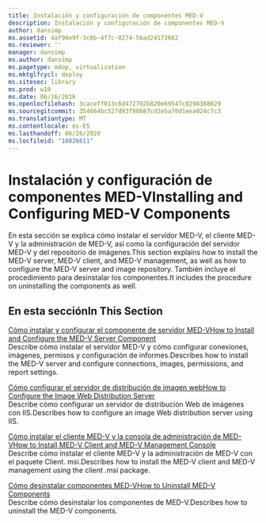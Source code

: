 ```yaml
---
title: Instalación y configuración de componentes MED-V
description: Instalación y configuración de componentes MED-V
author: dansimp
ms.assetid: 4af90e9f-3c6b-4f7c-8274-56ad24173662
ms.reviewer: ''
manager: dansimp
ms.author: dansimp
ms.pagetype: mdop, virtualization
ms.mktglfcycl: deploy
ms.sitesec: library
ms.prod: w10
ms.date: 06/16/2016
ms.openlocfilehash: 3caceff013c6d472702b820e69547c0298388829
ms.sourcegitcommit: 354664bc527d93f80687cd2eba70d1eea024c7c3
ms.translationtype: MT
ms.contentlocale: es-ES
ms.lasthandoff: 06/26/2020
ms.locfileid: "10826611"
---
```

# <span data-ttu-id="38c58-103">Instalación y configuración de componentes MED-V</span><span class="sxs-lookup"><span data-stu-id="38c58-103">Installing and Configuring MED-V Components</span></span>


<span data-ttu-id="38c58-104">En esta sección se explica cómo instalar el servidor MED-V, el cliente MED-V y la administración de MED-V, así como la configuración del servidor MED-V y del repositorio de imágenes.</span><span class="sxs-lookup"><span data-stu-id="38c58-104">This section explains how to install the MED-V server, MED-V client, and MED-V management, as well as how to configure the MED-V server and image repository.</span></span> <span data-ttu-id="38c58-105">También incluye el procedimiento para desinstalar los componentes.</span><span class="sxs-lookup"><span data-stu-id="38c58-105">It includes the procedure on uninstalling the components as well.</span></span>

## <span data-ttu-id="38c58-106">En esta sección</span><span class="sxs-lookup"><span data-stu-id="38c58-106">In This Section</span></span>


<a href="" id="how-to-install-and-configure-the-med-v-server-component"></a>[<span data-ttu-id="38c58-107">Cómo instalar y configurar el componente de servidor MED-V</span><span class="sxs-lookup"><span data-stu-id="38c58-107">How to Install and Configure the MED-V Server Component</span></span>](how-to-install-and-configure-the-med-v-server-component.md)  
<span data-ttu-id="38c58-108">Describe cómo instalar el servidor MED-V y cómo configurar conexiones, imágenes, permisos y configuración de informes.</span><span class="sxs-lookup"><span data-stu-id="38c58-108">Describes how to install the MED-V server and configure connections, images, permissions, and report settings.</span></span>

<a href="" id="how-to-configure-the-image-web-distribution-server"></a>[<span data-ttu-id="38c58-109">Cómo configurar el servidor de distribución de imagen web</span><span class="sxs-lookup"><span data-stu-id="38c58-109">How to Configure the Image Web Distribution Server</span></span>](how-to-configure-the-image-web-distribution-server.md)  
<span data-ttu-id="38c58-110">Describe cómo configurar un servidor de distribución Web de imágenes con IIS.</span><span class="sxs-lookup"><span data-stu-id="38c58-110">Describes how to configure an image Web distribution server using IIS.</span></span>

<a href="" id="how-to-install-med-v-client-and-med-v-management-console"></a>[<span data-ttu-id="38c58-111">Cómo instalar el cliente MED-V y la consola de administración de MED-V</span><span class="sxs-lookup"><span data-stu-id="38c58-111">How to Install MED-V Client and MED-V Management Console</span></span>](how-to-install-med-v-client-and-med-v-management-console.md)  
<span data-ttu-id="38c58-112">Describe cómo instalar el cliente MED-V y la administración de MED-V con el paquete Client. msi.</span><span class="sxs-lookup"><span data-stu-id="38c58-112">Describes how to install the MED-V client and MED-V management using the client .msi package.</span></span>

<a href="" id="how-to-uninstall-med-v-components"></a>[<span data-ttu-id="38c58-113">Cómo desinstalar componentes MED-V</span><span class="sxs-lookup"><span data-stu-id="38c58-113">How to Uninstall MED-V Components</span></span>](how-to-uninstall-med-v-componentsmedvv2.md)  
<span data-ttu-id="38c58-114">Describe cómo desinstalar los componentes de MED-V.</span><span class="sxs-lookup"><span data-stu-id="38c58-114">Describes how to uninstall the MED-V components.</span></span>

 

 





